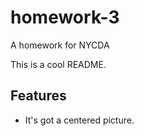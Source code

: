 # homework-3
A homework for NYCDA

This is a cool README.

## Features

* It's got a centered picture.
